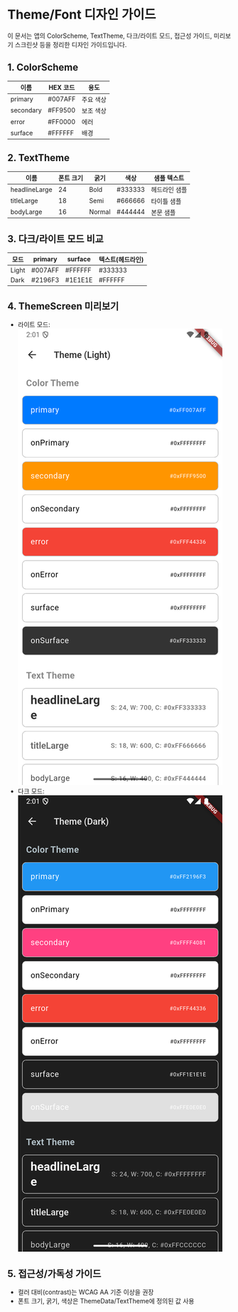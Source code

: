 # Theme/Font 디자인 가이드

이 문서는 앱의 ColorScheme, TextTheme, 다크/라이트 모드, 접근성 가이드, 미리보기 스크린샷 등을 정리한 디자인 가이드입니다.

## 1. ColorScheme

| 이름        | HEX 코드   | 용도         |
|-------------|-----------|--------------|
| primary     | #007AFF   | 주요 색상    |
| secondary   | #FF9500   | 보조 색상    |
| error       | #FF0000   | 에러         |
| surface     | #FFFFFF   | 배경         |

## 2. TextTheme

| 이름           | 폰트 크기 | 굵기   | 색상    | 샘플 텍스트 |
|----------------|-----------|--------|---------|-------------|
| headlineLarge  | 24        | Bold   | #333333 | 헤드라인 샘플 |
| titleLarge     | 18        | Semi   | #666666 | 타이틀 샘플   |
| bodyLarge      | 16        | Normal | #444444 | 본문 샘플     |

## 3. 다크/라이트 모드 비교

| 모드   | primary | surface | 텍스트(헤드라인) |
|--------|---------|---------|-----------------|
| Light  | #007AFF | #FFFFFF | #333333         |
| Dark   | #2196F3 | #1E1E1E | #FFFFFF         |

## 4. ThemeScreen 미리보기

- 라이트 모드: ![ThemeScreen Light](theme_guide_screenshot_light.png)
- 다크 모드: ![ThemeScreen Dark](theme_guide_screenshot_dark.png)

## 5. 접근성/가독성 가이드

- 컬러 대비(contrast)는 WCAG AA 기준 이상을 권장
- 폰트 크기, 굵기, 색상은 ThemeData/TextTheme에 정의된 값 사용
